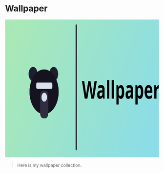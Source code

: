 # Wallpaper
<img alt src=https://raw.githubusercontent.com/davidmatei434343/Wallpaper/main/banner_wppr.svg height="450" border_radius="200"> 
<div>
  
  
> Here is my wallpaper collection.
